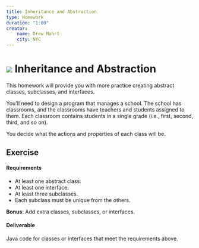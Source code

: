 ```yaml
---
title: Inheritance and Abstraction
type: Homework
duration: "1:00"
creator:
    name: Drew Mahrt
    city: NYC
---
```


# ![](https://ga-dash.s3.amazonaws.com/production/assets/logo-9f88ae6c9c3871690e33280fcf557f33.png) Inheritance and Abstraction 

This homework will provide you with more practice creating abstract classes, subclasses, and interfaces.

You'll need to design a program that manages a school. The school has classrooms, and the classrooms have teachers and students assigned to them. Each classroom contains students in a single grade (i.e., first, second, third, and so on).

You decide what the actions and properties of each class will be.

## Exercise

#### Requirements

- At least one abstract class.
- At least one interface.
- At least three subclasses.
- Each subclass must be unique from the others.

**Bonus**: Add extra classes, subclasses, or interfaces.

#### Deliverable

Java code for classes or interfaces that meet the requirements above.
